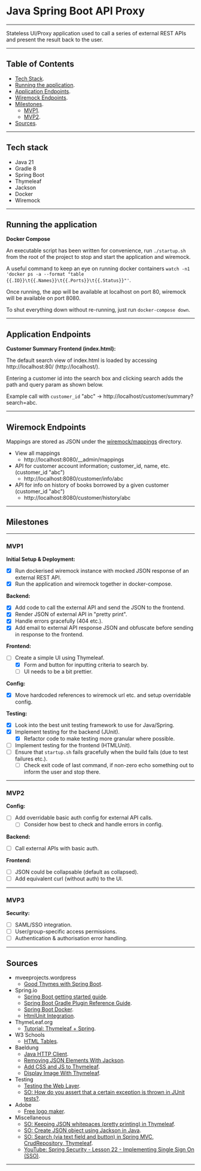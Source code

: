 # Java Spring Boot API Proxy

---

Stateless UI/Proxy application used to call a series of external REST APIs and present the result back to the user.

---

## Table of Contents

* [Tech Stack](#tech-stack).
* [Running the application](#running-the-application).
* [Application Endpoints](#application-endpoints).
* [Wiremock Endpoints](#wiremock-endpoints).
* [Milestones](#milestones).
  * [MVP1](#mvp1).
  * [MVP2](#mvp2).
* [Sources](#sources).

---

## Tech stack
* Java 21
* Gradle 8
* Spring Boot
* Thymeleaf
* Jackson
* Docker
* Wiremock

---

## Running the application

**Docker Compose**

An executable script has been written for convenience, run `./startup.sh` from the root of the project to stop and start the application and wiremock.

A useful command to keep an eye on running docker containers `watch -n1 'docker ps -a --format "table {{.ID}}\t{{.Names}}\t{{.Ports}}\t{{.Status}}"'`.

Once running, the app will be available at localhost on port 80, wiremock will be available on port 8080.

To shut everything down without re-running, just run `docker-compose down`.

---

## Application Endpoints

**Customer Summary Frontend (index.html):** 

The default search view of index.html is loaded by accessing http://localhost:80/ (http://localhost/).

Entering a customer id into the search box and clicking search adds the path and query param as shown below.

Example call with `customer_id` "abc" -> http://localhost/customer/summary?search=abc.

---

## Wiremock Endpoints

Mappings are stored as JSON under the [wiremock/mappings](./wiremock/mappings) directory.

* View all mappings
  * http://localhost:8080/__admin/mappings
* API for customer account information; customer_id, name, etc. (customer_id "abc")
  * http://localhost:8080/customer/info/abc
* API for info on history of books borrowed by a given customer (customer_id "abc")
  * http://localhost:8080/customer/history/abc

---

## Milestones

---

### MVP1

**Initial Setup & Deployment:**
* [x] Run dockerised wiremock instance with mocked JSON response of an external REST API.
* [x] Run the application and wiremock together in docker-compose.

**Backend:**
* [x] Add code to call the external API and send the JSON to the frontend.
* [x] Render JSON of external API in "pretty print".
* [x] Handle errors gracefully (404 etc.).
* [x] Add email to external API response JSON and obfuscate before sending in response to the frontend.

**Frontend:**
* [ ] Create a simple UI using Thymeleaf.
  * [x] Form and button for inputting criteria to search by.
  * [ ] UI needs to be a bit prettier.

**Config:**
* [x] Move hardcoded references to wiremock url etc. and setup overridable config.

**Testing:**
* [x] Look into the best unit testing framework to use for Java/Spring.
* [x] Implement testing for the backend (JUnit).
  * [x] Refactor code to make testing more granular where possible.
* [ ] Implement testing for the frontend (HTMLUnit).
* [ ] Ensure that `startup.sh` fails gracefully when the build fails (due to test failures etc.).
  * [ ] Check exit code of last command, if non-zero echo something out to inform the user and stop there. 

---

### MVP2

**Config:**
* [ ] Add overridable basic auth config for external API calls.
  * [ ] Consider how best to check and handle errors in config.

**Backend:**
* [ ] Call external APIs with basic auth.

**Frontend:**
* [ ] JSON could be collapsable (default as collapsed).
* [ ] Add equivalent curl (without auth) to the UI.

---

### MVP3

**Security:**
  * [ ] SAML/SSO integration.
  * [ ] User/group-specific access permissions. 
  * [ ] Authentication & authorisation error handling.

---

## Sources
* mveeprojects.wordpress
  * [Good Thymes with Spring Boot](https://mveeprojects.wordpress.com/2017/11/11/good-thymes-with-spring-boot/).
* Spring.io
  * [Spring Boot getting started guide](https://spring.io/guides/gs/spring-boot).
  * [Spring Boot Gradle Plugin Reference Guide](https://docs.spring.io/spring-boot/docs/current/gradle-plugin/reference/htmlsingle/).
  * [Spring Boot Docker](https://spring.io/guides/topicals/spring-boot-docker).
  * [HtmlUnit Integration](https://docs.spring.io/spring-framework/reference/testing/spring-mvc-test-framework/server-htmlunit.html).
* ThymeLeaf.org
  * [Tutorial: Thymeleaf + Spring](https://www.thymeleaf.org/doc/tutorials/2.1/thymeleafspring.html#creating-a-form).
* W3 Schools
  * [HTML Tables](https://www.w3schools.com/html/html_tables.asp).
* Baeldung
  * [Java HTTP Client](https://www.baeldung.com/java-9-http-client).
  * [Removing JSON Elements With Jackson](https://www.baeldung.com/java-jackson-remove-json-elements).
  * [Add CSS and JS to Thymeleaf](https://www.baeldung.com/spring-thymeleaf-css-js).
  * [Display Image With Thymeleaf](https://www.baeldung.com/java-thymeleaf-image).
* Testing
  * [Testing the Web Layer](https://spring.io/guides/gs/testing-web).
  * [SO: How do you assert that a certain exception is thrown in JUnit tests?](https://stackoverflow.com/questions/156503/how-do-you-assert-that-a-certain-exception-is-thrown-in-junit-tests/2935935#2935935).
* Adobe
  * [Free logo maker](https://new.express.adobe.com/tools/logo-maker?%24web_only=true&_branch_match_id=1230855816239834151&_branch_referrer=H4sIAAAAAAAAA8soKSkottLXT0zJT0otLkgsyi7ILy7RLU9N0kssKNDLyczL1k%2FVd05LDfcMD%2FIw9UgCAI8wjcoxAAAA).
* Miscellaneous
  * [SO: Keeping JSON whitepaces (pretty printing) in Thymeleaf](https://stackoverflow.com/questions/62822117/displaying-pretty-printed-json-from-variable-with-java-spring-boot-thymeleaf).
  * [SO: Create JSON object using Jackson in Java](https://stackoverflow.com/questions/40967921/create-json-object-using-jackson-in-java).
  * [SO: Search (via text field and button) in Spring MVC, CrudRepository, Thymeleaf](https://stackoverflow.com/questions/41314724/search-via-text-field-and-button-in-spring-mvc-crudrepository-thymeleaf).
  * [YouTube: Spring Security - Lesson 22 - Implementing Single Sign On (SSO)](https://www.youtube.com/watch?v=ApEVbx4Sz_k).

---